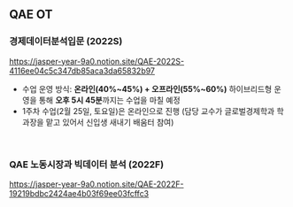 ## QAE OT

### 경제데이터분석입문 (2022S)
https://jasper-year-9a0.notion.site/QAE-2022S-4116ee04c5c347db85aca3da65832b97

- 수업 운영 방식: **온라인(40%~45%) + 오프라인(55%~60%)** 하이브리드형 운영을 통해 **오후 5시 45분**까지는 수업을 마칠 예정
- 1주차 수업(2월 25일, 토요일)은 온라인으로 진행 (담당 교수가 글로벌경제학과 학과장을 맡고 있어서 신입생 새내기 배움터 참여)

<br>

### QAE 노동시장과 빅데이터 분석 (2022F)
https://jasper-year-9a0.notion.site/QAE-2022F-19219bdbc2424ae4b03f69ee03fcffc3

